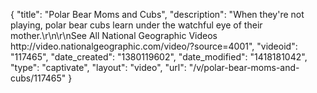 {
    "title": "Polar Bear Moms and Cubs",
    "description": "When they're not playing, polar bear cubs learn under the watchful eye of their mother.\r\n\r\nSee All National Geographic Videos http:\/\/video.nationalgeographic.com\/video\/?source=4001",
    "videoid": "117465",
    "date_created": "1380119602",
    "date_modified": "1418181042",
    "type": "captivate",
    "layout": "video",
    "url": "\/v\/polar-bear-moms-and-cubs\/117465"
}